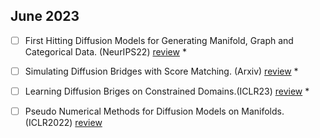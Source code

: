## June 2023

- [ ] First Hitting Diffusion Models for Generating
Manifold, Graph and Categorical Data. (NeurIPS22) [review]() * 

- [ ] Simulating Diffusion Bridges with Score Matching. (Arxiv) [review]() *

- [ ] Learning Diffusion Briges on Constrained Domains.(ICLR23) [review]() * 

- [ ] Pseudo Numerical Methods for Diffusion Models on Manifolds.(ICLR2022) [review]()